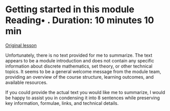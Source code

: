 # Getting started in this module Reading• . Duration: 10 minutes 10 min

[Original lesson](https://www.coursera.org/learn/uol-discrete-mathematics/supplement/bLWVB/getting-started-in-this-module)

Unfortunately, there is no text provided for me to summarize. The text appears to be a module introduction and does not contain any specific information about discrete mathematics, set theory, or other technical topics. It seems to be a general welcome message from the module team, providing an overview of the course structure, learning outcomes, and available resources.

If you could provide the actual text you would like me to summarize, I would be happy to assist you in condensing it into 8 sentences while preserving key information, formulae, links, and technical details.

